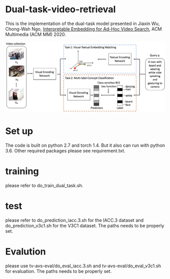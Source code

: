 # Dual-task-video-retrieval
This is the implementation of the dual-task model presented in Jiaxin Wu, Chong-Wah Ngo, [Interpretable Embedding for Ad-Hoc Video Search](https://arxiv.org/abs/2402.11812), ACM Multimedia (ACM MM) 2020.


![Screenshot](https://github.com/nikkiwoo-gh/Dual-task-video-retrieval/blob/main/pics/architecture.png)

# Set up
The code is built on python 2.7 and torch 1.4. But it also can run with python 3.6. Other required packages please see requirement.txt.

# training
please refer to do_train_dual_task.sh. 

# test
please refer to do_prediction_iacc.3.sh for the IACC.3 dataset and do_prediction_v3c1.sh for the V3C1 dataset.
The paths needs to be properly set.

# Evalution
please use tv-avs-eval/do_eval_iacc.3.sh and tv-avs-eval/do_eval_v3c1.sh for evaluation.
The paths needs to be properly set.


